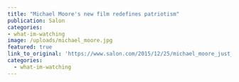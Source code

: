 ```yaml
---
title: "Michael Moore's new film redefines patriotism"
publication: Salon
categories: 
- what-im-watching
image: /uploads/michael_moore.jpg
featured: true
link_to_original: 'https://www.salon.com/2015/12/25/michael_moore_just_exploded_the_rights_biggest_lie/'
categories:
  - what-im-watching
---
```


